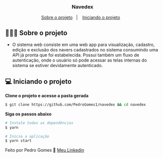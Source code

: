 <h3 align="center">
  Navedex
</h3>

<p align="center">
  <a href="#-sobre-o-projeto">Sobre o projeto</a>&nbsp;&nbsp;&nbsp;|&nbsp;&nbsp;&nbsp;
  <a href="#-iniciando-o-projeto">Iniciando o projeto</a>&nbsp;&nbsp;&nbsp;
</p>

## 👨🏻‍💻 Sobre o projeto

- O sistema web consiste em uma web app para visualização, cadastro, edição e exclusão dos navers cadastrados no sistema consumindo uma API já pronta que foi estabelecida. Possui também um fluxo de autenticação, onde o usuário só pode acessar as telas internas do sistema se estiver devidamente autenticado.


## 💻 Iniciando o projeto

**Clone o projeto e acesse a pasta gerada**

```bash
$ git clone https://github.com/PedroGomes1/navedex && cd navedex
```

**Siga os passos abaixo**

```bash
# Instale todas as dependências
$ yarn

# Inicie a aplicação
$ yarn start
```

Feito por Pedro Gomes 👋 [Meu Linkedin](https://www.linkedin.com/in/pedro-henrique-gomes-barbosa-667766178/)
